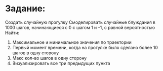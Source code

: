 # Задание:
Создать случайную прогулку
Смоделировать случайные блуждания в 1000 шагов, начинающиеся с 0 с шагом 1 и -1, с равной вероятностью
Найти:
1) Максимальное и минимальное значения по траектории
2) Первый момент времени, когда на прогулке было сделано более 10 шагов в одну сторону
3) Макс кол-во шагов в одну сторону
4) Визуализировать все три предыдущих пункта
